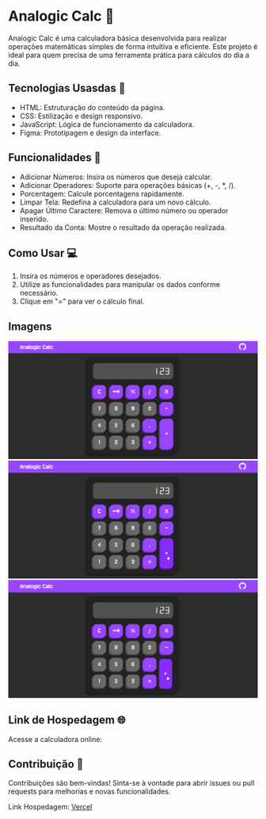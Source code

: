 # Analogic Calc 🧮
  Analogic Calc é uma calculadora básica desenvolvida para realizar operações matemáticas simples de forma intuitiva e eficiente. Este projeto é ideal para quem precisa de uma ferramenta prática para cálculos do dia a dia.

## Tecnologias Usasdas  🚀
  - HTML: Estruturação do conteúdo da página.
  - CSS: Estilização e design responsivo.
  - JavaScript: Lógica de funcionamento da calculadora.
  - Figma: Prototipagem e design da interface.

## Funcionalidades 🔢
  - Adicionar Números: Insira os números que deseja calcular.
  - Adicionar Operadores: Suporte para operações básicas (+, -, *, /).
  - Porcentagem: Calcule porcentagens rapidamente.
  - Limpar Tela: Redefina a calculadora para um novo cálculo.
  - Apagar Último Caractere: Remova o último número ou operador inserido.
  - Resultado da Conta: Mostre o resultado da operação realizada.

## Como Usar 💻
  1. Insira os números e operadores desejados.
  2. Utilize as funcionalidades para manipular os dados conforme necessário.
  3. Clique em "=" para ver o cálculo final.

## Imagens
![Analogic Calc](./Image/Screenshot_3.png)
![Analogic Calc](./Image/Screenshot_4.png)
![Analogic Calc](./Image/Screenshot_5.png)

## Link de Hospedagem 🌐
  Acesse a calculadora online:

## Contribuição 🤝
  Contribuições são bem-vindas! Sinta-se à vontade para abrir issues ou pull requests para melhorias e novas funcionalidades.

Link Hospedagem: [Vercel](https://analogic-calc.vercel.app/)